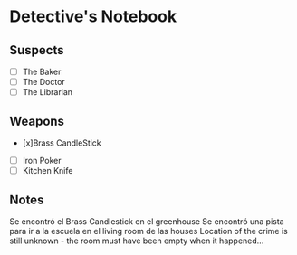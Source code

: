 # Detective's Notebook

## Suspects
- [ ] The Baker
- [ ] The Doctor
- [ ] The Librarian

## Weapons
- [x]Brass CandleStick
- [ ] Iron Poker
- [ ] Kitchen Knife

## Notes
Se encontró el Brass Candlestick en el greenhouse
Se encontró una pista para ir a la escuela en el living room de las houses
Location of the crime is still unknown - the room must have been empty when it happened...
